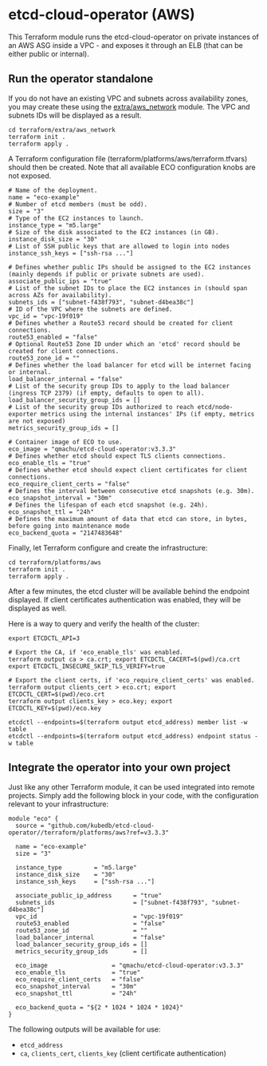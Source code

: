 # etcd-cloud-operator (AWS)

This Terraform module runs the etcd-cloud-operator on private instances of an
AWS ASG inside a VPC - and exposes it through an ELB (that can be either public
or internal).

## Run the operator standalone

If you do not have an existing VPC and subnets across availability zones, you
may create these using the [extra/aws_network](../../extra/aws_network) module.
The VPC and subnets IDs will be displayed as a result.

```
cd terraform/extra/aws_network
terraform init .
terraform apply .
```

A Terraform configuration file (terraform/platforms/aws/terraform.tfvars) should 
then be created. Note that all available ECO configuration knobs are not exposed.

```
# Name of the deployment.
name = "eco-example"
# Number of etcd members (must be odd).
size = "3"
# Type of the EC2 instances to launch.
instance_type = "m5.large"
# Size of the disk associated to the EC2 instances (in GB).
instance_disk_size = "30"
# List of SSH public keys that are allowed to login into nodes
instance_ssh_keys = ["ssh-rsa ..."]

# Defines whether public IPs should be assigned to the EC2 instances (mainly depends if public or private subnets are used).
associate_public_ips = "true"
# List of the subnet IDs to place the EC2 instances in (should span across AZs for availability).
subnets_ids = ["subnet-f438f793", "subnet-d4bea38c"]
# ID of the VPC where the subnets are defined.
vpc_id = "vpc-19f019"
# Defines whether a Route53 record should be created for client connections.
route53_enabled = "false"
# Optional Route53 Zone ID under which an 'etcd' record should be created for client connections.
route53_zone_id = ""
# Defines whether the load balancer for etcd will be internet facing or internal.
load_balancer_internal = "false"
# List of the security group IDs to apply to the load balancer (ingress TCP 2379) (if empty, defaults to open to all).
load_balancer_security_group_ids = []
# List of the security group IDs authorized to reach etcd/node-exporter metrics using the internal instances' IPs (if empty, metrics are not exposed)
metrics_security_group_ids = []

# Container image of ECO to use.
eco_image = "qmachu/etcd-cloud-operator:v3.3.3"
# Defines whether etcd should expect TLS clients connections.
eco_enable_tls = "true"
# Defines whether etcd should expect client certificates for client connections.
eco_require_client_certs = "false"
# Defines the interval between consecutive etcd snapshots (e.g. 30m).
eco_snapshot_interval = "30m"
# Defines the lifespan of each etcd snapshot (e.g. 24h).
eco_snapshot_ttl = "24h"
# Defines the maximum amount of data that etcd can store, in bytes, before going into maintenance mode
eco_backend_quota = "2147483648"
```

Finally, let Terraform configure and create the infrastructure:

```
cd terraform/platforms/aws
terraform init .
terraform apply .
```

After a few minutes, the etcd cluster will be available behind the endpoint
displayed. If client certificates authentication was enabled, they will be
displayed as well.

Here is a way to query and verify the health of the cluster:
```
export ETCDCTL_API=3

# Export the CA, if 'eco_enable_tls' was enabled.
terraform output ca > ca.crt; export ETCDCTL_CACERT=$(pwd)/ca.crt
export ETCDCTL_INSECURE_SKIP_TLS_VERIFY=true

# Export the client certs, if 'eco_require_client_certs' was enabled.
terraform output clients_cert > eco.crt; export ETCDCTL_CERT=$(pwd)/eco.crt
terraform output clients_key > eco.key; export ETCDCTL_KEY=$(pwd)/eco.key

etcdctl --endpoints=$(terraform output etcd_address) member list -w table
etcdctl --endpoints=$(terraform output etcd_address) endpoint status -w table
```

## Integrate the operator into your own project

Just like any other Terraform module, it can be used integrated into remote
projects. Simply add the following block in your code, with the configuration
relevant to your infrastructure:

```
module "eco" {
  source = "github.com/kubedb/etcd-cloud-operator//terraform/platforms/aws?ref=v3.3.3"

  name = "eco-example"
  size = "3"

  instance_type         = "m5.large"
  instance_disk_size    = "30"
  instance_ssh_keys     = ["ssh-rsa ..."]

  associate_public_ip_address      = "true"
  subnets_ids                      = ["subnet-f438f793", "subnet-d4bea38c"]
  vpc_id                           = "vpc-19f019"
  route53_enabled                  = "false"
  route53_zone_id                  = ""
  load_balancer_internal           = "false"
  load_balancer_security_group_ids = []
  metrics_security_group_ids       = []
  
  eco_image                  = "qmachu/etcd-cloud-operator:v3.3.3"
  eco_enable_tls             = "true"
  eco_require_client_certs   = "false"
  eco_snapshot_interval      = "30m"
  eco_snapshot_ttl           = "24h"
  
  eco_backend_quota = "${2 * 1024 * 1024 * 1024}"
}
```

The following outputs will be available for use:
- `etcd_address`
- `ca`, `clients_cert`, `clients_key` (client certificate authentication)
